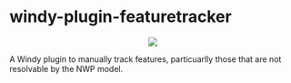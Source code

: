 
# windy-plugin-featuretracker

<p align="center"><img src="https://www.windy.com/img/logo201802/logo-full-windycom-gray-v3.svg"></p>



A Windy plugin to manually track features, particuarlly those that are not resolvable by the NWP model.
